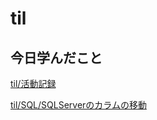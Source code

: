 # til

## 今日学んだこと

[til/活動記録](https://github.com/tokiohamamatsu/til/blob/master/%E6%B4%BB%E5%8B%95%E8%A8%98%E9%8C%B2/2023/07/13.md)

[til/SQL/SQLServerのカラムの移動](https://github.com/tokiohamamatsu/til/blob/master/SQL/SQLServer%E3%81%AE%E3%82%AB%E3%83%A9%E3%83%A0%E3%81%AE%E7%A7%BB%E5%8B%95.md)